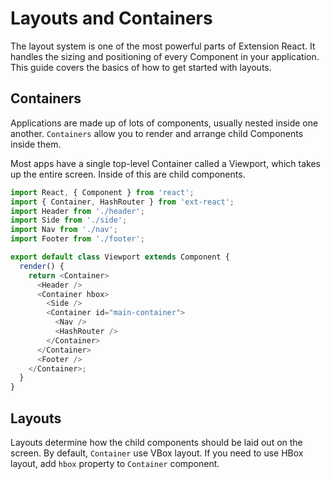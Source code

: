 # Layouts and Containers

The layout system is one of the most powerful parts of Extension React. It handles the sizing and positioning of every Component in your application. This guide covers the basics of how to get started with layouts.

## Containers

Applications are made up of lots of components, usually nested inside one another. `Containers` allow you to render and arrange child Components inside them.

Most apps have a single top-level Container called a Viewport, which takes up the entire screen. Inside of this are child components.

```js
import React, { Component } from 'react';
import { Container, HashRouter } from 'ext-react';
import Header from './header';
import Side from './side';
import Nav from './nav';
import Footer from './footer';

export default class Viewport extends Component {
  render() {
    return <Container>
      <Header />
      <Container hbox>
        <Side />
        <Container id="main-container">
          <Nav />
          <HashRouter />
        </Container>
      </Container>
      <Footer />
    </Container>;
  }
}
```

## Layouts

Layouts determine how the child components should be laid out on the screen. By default, `Container` use VBox layout. If you need to use HBox layout, add `hbox` property to `Container` component.